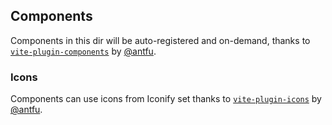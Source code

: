 ## Components
Components in this dir will be auto-registered and on-demand, thanks to [`vite-plugin-components`](https://github.com/antfu/vite-plugin-components) by [@antfu](https://github.com/antfu/).


### Icons
Components can use icons from Iconify set thanks to [`vite-plugin-icons`](https://github.com/antfu/vite-plugin-icons) by [@antfu](https://github.com/antfu/).